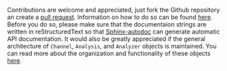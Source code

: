 Contributions are welcome and appreciated, just fork the Github repository an create a [pull request](https://github.com/Oftatkofta/cellocity/pulls). Information on how to do so can be found [here](https://github.com/MarcDiethelm/contributing/blob/master/README.md). Before you do so, please make sure that the documentaion strings are written in reStructuredText so that [Sphinx-autodoc](https://www.sphinx-doc.org/en/master/usage/extensions/autodoc.html) can generate automatic API documentation. It would also be greatly appreciated if the general architecture of ``Channel``, ``Analysis``, and ``Analyzer`` objects is maintained. You can read more about the organization and functionality of these objects [here](https://cellocity.readthedocs.io/en/latest/introduction.html#cellocity-architecture).
